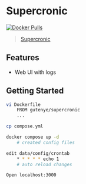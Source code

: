 # Supercronic

[![Docker Pulls](https://img.shields.io/docker/pulls/gutenye/supercronic?style=flat-square)](https://hub.docker.com/r/gutenye/supercronic)

> [Supercronic](https://github.com/aptible/supercronic)

## Features

- Web UI with logs

## Getting Started

```sh
vi Dockerfile
	FROM gutenye/supercronic
	...

cp compose.yml

docker compose up -d
	# created config files

edit data/config/crontab
	* * * * * echo 1
	# auto reload changes

Open localhost:3000
```